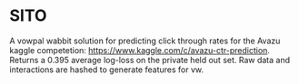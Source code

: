 # SITO
A vowpal wabbit solution for predicting click through rates for the Avazu kaggle competetion: https://www.kaggle.com/c/avazu-ctr-prediction. Returns a 0.395 average log-loss on the private held out set. Raw data and interactions are hashed to generate features for vw.
